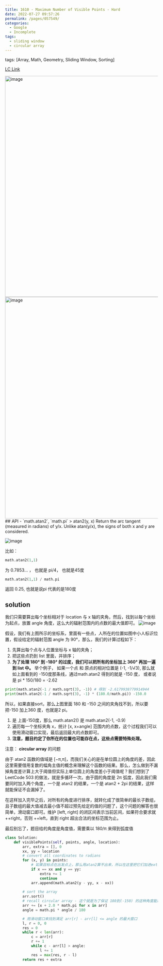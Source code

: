 ```yaml
---
title: 1610 - Maximum Number of Visible Points - Hard
date: 2022-07-27 09:57:26
permalink: /pages/057549/
categories:
  - Google
  - Incomplete
tags:
  - sliding window
  - circular array
---
```

tags: [Array, Math, Geometry, Sliding Window, Sorting]

[LC Link](https://leetcode.cn/problems/maximum-number-of-visible-points/)

<img width="727" alt="image" src="https://user-images.githubusercontent.com/41789327/180876425-2477eb19-e6f4-4657-a562-ba23783ba563.png">
<img width="729" alt="image" src="https://user-images.githubusercontent.com/41789327/180876487-6a761061-3b12-40d9-8d3e-605335abfc37.png">
## API -  `math.atan2`, `math.pi`
> atan2(y, x) Return the arc tangent (measured in radians) of y/x. Unlike atan(y/x), the signs of both x and y are considered.

![image](https://user-images.githubusercontent.com/41789327/181872220-cf5ad85c-63e6-4227-a7e7-239d7a31a142.png)

比如：
```python
math.atan2(1,1)
```
为 0.7853... ， 也就是 pi/4， 也就是45度
```python
math.atan2(1,1) / math.pi
```
返回 0.25, 也就是说pi 代表的是180度

## solution
我们只需要算出每个坐标相对于 location 与 x 轴的夹角，然后，找到以每个坐标为起点，放置 angle 角度，这么大的辐射范围内的点数的最大值即可。
<img alt="image" src="https://user-images.githubusercontent.com/41789327/181877354-9fc32849-0f1c-4bf6-bf53-7bc8b52b419a.png">


假设，我们有上图所示的坐标系，里面有一些点，人所在的位置如图中小人标识位置，假设给定的辐射范围 angle 为 90°，那么，我们的计算过程如下：

1. 先算出每个点与人位置坐标与 x 轴的夹角；
2. 把这些点扔到 list 里面，并排序；
3. **为了处理 180° 到 -180° 的过度，我们可以把所有的坐标加上 360° 再加一遍到 list 中。** 举个例子， 如果一个点 和 原点的相对位置是 (-1, -1/√3), 那么就如上面看到的 -150度那条线，通过math.atan2 得到的就是 -150 度， 或者说是 pi * 150/180 = -2.62
```python
print(math.atan2(-1 / math.sqrt(3), -1)) # 得到 -2.6179938779914944
print(math.atan2(-1 / math.sqrt(3), -1) * (180.0/math.pi)) -150.0
```
所以，如果直接sort，那么上图里面 180 和 -150 之间的夹角找不到，所以要把-150 加上360 度，也就是2 pi。 
1. 是 上面-150度，那么 math.atan2() 是 math.atan2(-1, -0.9) 
2. 遍历每一个坐标夹角 x，统计 [x, x+angle] 范围内的点数，这个过程我们可以使用滑动窗口实现，最后返回最大的点数即可。
3. **注意，题目约定了你所在的位置也可能存在点，这些点需要特殊处理。**

注意： **circular array** 的问题

由于 atan2 函数的值域是 [−π,π]，而我们关心的是在单位圆上的角度的差，因此这里需要借用复数的幅角主值的概念来理解这个函数的结果。那么，怎么做到不漏掉角度差计算上大于阈值但实际上单位圆上的角度差小于阈值呢？我们想到了 LeetCode 503 的做法，就是多循环一次。由于圆的角度是 2π 弧度，因此我们需要同时加入两个角度，一个是 atan2 的结果，一个是 atan2 + 2pi 的结果，这样就能保证不会漏掉了。

在这样加入完毕之后，对所有的角度进行排序，就转化成了很简单的最长子数组，且子数组的最大值减去最小值不超过预先给定的值的问题了，这个问题的解答也很简单，滑动窗口即可。维护 [left, right] 的闭区间表示当前区间，如果符合要求就 ++right，否则 ++left，直到 right 超出合法的坐标范围为止。

最后别忘了，题目给的角度是角度值，需要乘以 180/π 来得到弧度值

```python
class Solution:
	def visiblePoints(self, points, angle, location):
		arr, extra = [], 0
		xx, yy = location
		# convert all coordinates to radians
		for (x, y) in points:
			# 如果目标点在出发点上，那么用atan2算不出来，所以在这里把它们加进extra
			if x == xx and y == yy:
				extra += 1
				continue
			arr.append(math.atan2(y - yy, x - xx))
			
		# sort the array
		arr.sort()
		# recall circular array - 这个就是为了保证 180到(-150) 的这种角度能被捕捉到
		arr += [x + 2.0 * math.pi for x in arr]
		angle = math.pi * angle / 180

		# 用滑动窗口来找到满足 arr[r] - arr[l] <= angle 的最大窗口
		l, r = 0, 0
		res = 0
		while r < len(arr):
			c = arr[r]
			r += 1
			while c - arr[l] > angle:
				l += 1
			res = max(res, r - l)
		return res + extra
```